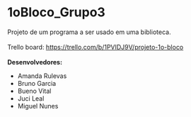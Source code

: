 # 1oBloco_Grupo3
Projeto de um programa a ser usado em uma biblioteca.
<br>
<br>
Trello board: https://trello.com/b/1PVIDJ9V/projeto-1o-bloco
<br>
<br>
**Desenvolvedores:**
* Amanda Rulevas
* Bruno Garcia
* Bueno Vital
* Juci Leal
* Miguel Nunes
